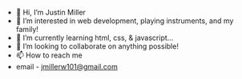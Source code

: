 - 👋 Hi, I’m Justin Miller
- 👀 I’m interested in web development, playing instruments, and my family!
- 🌱 I’m currently learning html, css, & javascript...
- 💞️ I’m looking to collaborate on anything possible!
- 📫 How to reach me 
- email - jmillerw101@gmail.com

<!---
jmillerw101/jmillerw101 is a ✨ special ✨ repository because its `README.md` (this file) appears on your GitHub profile.
You can click the Preview link to take a look at your changes.
--->
